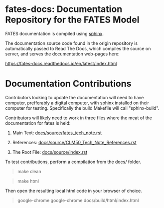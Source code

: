 
# fates-docs: Documentation Repository for the FATES Model

FATES documentation is compiled using [sphinx](http://www.sphinx-doc.org/en/master/).  

The documentation source code found in the origin repository is automatically passed to Read The Docs, which compiles the source on server, and serves the documentation web-pages here:

https://fates-docs.readthedocs.io/en/latest/index.html


# Documentation Contributions

Contributors looking to update the documentation will need to have computer, prefferably a digital computer, with sphinx installed on their computer for testing.  Specifically the build Makefile will call "sphinx-build".

Contributors will likely need to work in three files where the meat of the documentation for fates is held:

1) Main Text: [docs/source/fates_tech_note.rst](https://github.com/rgknox/fates-docs/blob/master/docs/source/fates_tech_note.rst)

2) References: [docs/source/CLM50_Tech_Note_References.rst](https://github.com/rgknox/fates-docs/blob/master/docs/source/CLM50_Tech_Note_References.rst)

3) The Root File: [docs/source/index.rst](https://github.com/rgknox/fates-docs/blob/master/docs/source/index.rst)



To test contributions, perform a compilation from the docs/ folder.

> make clean

> make html

Then open the resulting local html code in your browser of choice.

> google-chrome google-chrome docs/build/html/index.html
